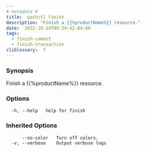 ```yaml
---
# metadata # 
title:  pachctl finish
description: "Finish a {{%productName%}} resource."
date:  2022-10-14T09:34:42-04:00
tags:
  - finish-commit
  - finish-transaction
cliGlossary:  f
---
```


### Synopsis

Finish a {{%productName%}} resource.

### Options

```
  -h, --help   help for finish
```

### Inherited Options

```
      --no-color   Turn off colors.
  -v, --verbose    Output verbose logs
```

